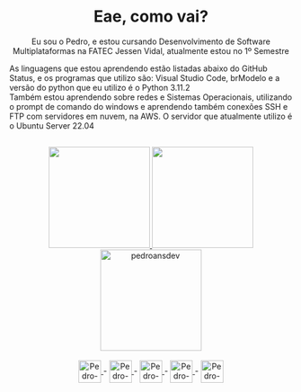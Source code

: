 <b><h1 align="center"> Eae, como vai? </h1></b>

<p align="center"> Eu sou o Pedro, e estou cursando Desenvolvimento de Software Multiplataformas na FATEC Jessen Vidal, atualmente estou no 1º Semestre </p> 

<p> As linguagens que estou aprendendo estão listadas abaixo do GitHub Status, e os programas que utilizo são: Visual Studio Code, brModelo e a versão do python que eu utilizo é o Python 3.11.2 <br>Também estou aprendendo sobre redes e Sistemas Operacionais, utilizando o prompt de comando do windows e aprendendo também conexões SSH e FTP com servidores em nuvem, na AWS. O servidor que atualmente utilizo é o Ubuntu Server 22.04 </p>

##

<div align="center">
  <a href="https://github.com/pedroansdev">
  <img height="180em" src="https://github-readme-stats.vercel.app/api?username=pedroansdev&show_icons=true&theme=dark&include_all_commits=true&count_private=true&title_color=EB5454&icon_color=EB8C0F" />
  <img height="180em" src="https://github-readme-stats.vercel.app/api/top-langs/?username=pedroansdev&layout=compact&langs_count=16&theme=dark&title_color=EB5454" />
  <img height="180em" src="https://github-readme-streak-stats.herokuapp.com?user=pedroansdev&theme=dark&date_format=j%20M%5B%20Y%5D&sideNums=EB5454&currStreakLabel=EB8C0F&sideLabels=EB5454&card_width=885&fire=EB5454&currStreakNum=EB8C0F" alt="pedroansdev" />
  </a>
</div>

<div style:"display:inline_block" align="center"><br>
  <a href="https://www.w3schools.com/python/" target="_blank">
  <img align="center" alt="Pedro-Python" width=40 height=40 src="https://cdn.jsdelivr.net/gh/devicons/devicon/icons/python/python-original.svg" />
  </a> 
  -
  <a href="https://www.w3schools.com/html/" target="_blank">
  <img align="center" alt="Pedro-HTML" width=40 height=40 src="https://cdn.jsdelivr.net/gh/devicons/devicon/icons/html5/html5-original.svg" /> 
  </a>
  - 
  <a href="https://www.w3schools.com/css/" target="_blank">
  <img align="center" alt="Pedro-CSS" width=40 height=40 src="https://cdn.jsdelivr.net/gh/devicons/devicon/icons/css3/css3-original.svg" /> 
  </a>
  -
  <a href="https://www.w3schools.com/sql/" target="_blank">
  <img align="center" alt="Pedro-SQL" width=40 height=40 src="https://cdn.jsdelivr.net/gh/devicons/devicon/icons/mysql/mysql-original.svg" />
  </a>
  -
  <a href="https://flask.palletsprojects.com/en/2.2.x/" target="_blank">
  <img align="center" alt="Pedro-Flask" width=40 height=40 src="https://cdn.jsdelivr.net/gh/devicons/devicon/icons/flask/flask-original.svg" />
  </a>
</div>

##
